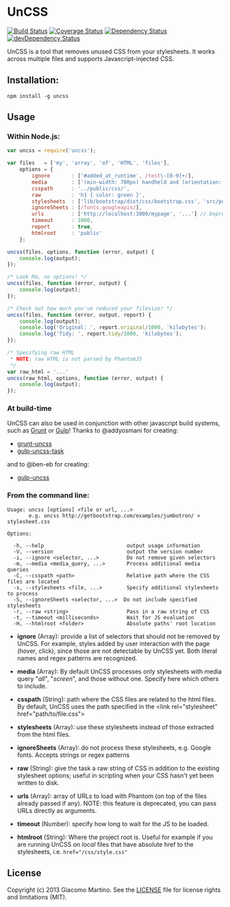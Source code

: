 # UnCSS

[![Build Status](https://travis-ci.org/giakki/uncss.png)](https://travis-ci.org/giakki/uncss)
[![Coverage Status](https://coveralls.io/repos/giakki/uncss/badge.png?branch=master)](https://coveralls.io/r/giakki/uncss?branch=master)
[![Dependency Status](https://david-dm.org/giakki/uncss.png?theme=shields.io)](https://david-dm.org/giakki/uncss)
[![devDependency Status](https://david-dm.org/giakki/uncss/dev-status.png?theme=shields.io)](https://david-dm.org/giakki/uncss#info=devDependencies)

UnCSS is a tool that removes unused CSS from your stylesheets.
It works across multiple files and supports Javascript-injected CSS.

## Installation:

```shell
npm install -g uncss
```

## Usage

### Within Node.js:

```js
var uncss = require('uncss');

var files   = ['my', 'array', 'of', 'HTML', 'files'],
    options = {
        ignore       : ['#added_at_runtime', /test\-[0-9]+/],
        media        : ['(min-width: 700px) handheld and (orientation: landscape)'],
        csspath      : '../public/css/',
        raw          : 'h1 { color: green }',
        stylesheets  : ['lib/bootstrap/dist/css/bootstrap.css', 'src/public/css/main.css'],
        ignoreSheets : [/fonts.googleapis/],
        urls         : ['http://localhost:3000/mypage', '...'] // Deprecated
        timeout      : 1000,
        report       : true,
        htmlroot     : 'public'
    };

uncss(files, options, function (error, output) {
    console.log(output);
});

/* Look Ma, no options! */
uncss(files, function (error, output) {
    console.log(output);
});

/* Check out how much you've reduced your filesize! */
uncss(files, function (error, output, report) {
    console.log(output);
    console.log('Original: ', report.original/1000, 'kilobytes');
    console.log('Tidy: ', report.tidy/1000, 'kilobytes');
});

/* Specifying raw HTML
 * NOTE: raw HTML is not parsed by PhantomJS
 */
var raw_html = '...'
uncss(raw_html, options, function (error, output) {
    console.log(output);
});
```

### At build-time
UnCSS can also be used in conjunction with other javascript build systems, such as [Grunt](https://github.com/gruntjs/grunt) or [Gulp](https://github.com/gulpjs/gulp)!
Thanks to @addyosmani for creating:

- [grunt-uncss](https://github.com/addyosmani/grunt-uncss)
- [gulp-uncss-task](https://github.com/addyosmani/gulp-uncss-task)

and to @ben-eb for creating:

- [gulp-uncss](https://github.com/ben-eb/gulp-uncss)

### From the command line:

```
Usage: uncss [options] <file or url, ...>
       e.g. uncss http://getbootstrap.com/examples/jumbotron/ > stylesheet.css

Options:

  -h, --help                           output usage information
  -V, --version                        output the version number
  -i, --ignore <selector, ...>         Do not remove given selectors
  -m, --media <media_query, ...>       Process additional media queries
  -C, --csspath <path>                 Relative path where the CSS files are located
  -s, --stylesheets <file, ...>        Specify additional stylesheets to process
  -S, --ignoreSheets <selector, ...>  Do not include specified stylesheets
  -r, --raw <string>                   Pass in a raw string of CSS
  -t, --timeout <milliseconds>         Wait for JS evaluation
  -H, --htmlroot <folder>              Absolute paths' root location
```

- __ignore__ (Array): provide a list of selectors that should not be removed by UnCSS. For example, styles added by user interaction with the page (hover, click), since those are not detectable by UnCSS yet. Both literal names and regex patterns are recognized.

- __media__ (Array): By default UnCSS processes only stylesheets with media query "_all_", "_screen_", and those without one. Specify here which others to include.

- __csspath__ (String): path where the CSS files are related to the html files. By default, UnCSS uses the path specified in the <link rel="stylesheet" href="path/to/file.css"\>

- __stylesheets__ (Array): use these stylesheets instead of those extracted from the html files.

- __ignoreSheets__ (Array): do not process these stylesheets, e.g. Google fonts. Accepts strings or regex patterns

- __raw__ (String): give the task a raw string of CSS in addition to the existing stylesheet options; useful in scripting when your CSS hasn't yet been written to disk.

- __urls__ (Array): array of URLs to load with Phantom (on top of the files already passed if any).
NOTE: this feature is deprecated, you can pass URLs directly as arguments.

- __timeout__ (Number): specify how long to wait for the JS to be loaded.

- __htmlroot__ (String): Where the project root is. Useful for example if you are running UnCSS on _local_ files that have absolute href to the stylesheets, i.e. ```href="/css/style.css"```

## License
Copyright (c) 2013 Giacomo Martino. See the [LICENSE](/LICENSE.md) file for license rights and limitations (MIT).
